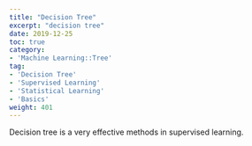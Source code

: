 ```yaml
---
title: "Decision Tree"
excerpt: "decision tree"
date: 2019-12-25
toc: true
category:
- 'Machine Learning::Tree'
tag:
- 'Decision Tree'
- 'Supervised Learning'
- 'Statistical Learning'
- 'Basics'
weight: 401
---
```



Decision tree is a very effective methods in supervised learning.

